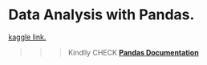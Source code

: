 # Data Analysis with Pandas.

[kaggle link.](https://www.kaggle.com/raniaabdullah22/class-12-pandas)

>>> Kindlly  CHECK **[Pandas Documentation](https://pandas.pydata.org/docs/reference/index.html)**